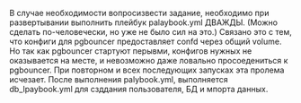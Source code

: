 В случае необходимости вопросизвести задание, необходимо при развертывании выполнить плейбук palaybook.yml ДВАЖДЫ. (Можно сделать по-человечески, но уже не было сил на это.) Связано это с тем, что конфиги для pgbouncer предоставляет confd через общий volume. Но так как pgbouncer стартуют перывми, конфигов нужных не оказывается на месте, и невозможно даже ловально просоедениться к pgbouncer. При повторном и всех последующих запусках эта пролема исчезает. После выполнения palybook.yml, выполняется db_lpaybook.yml для сзддания пользователя, БД и мпорта данных. 
